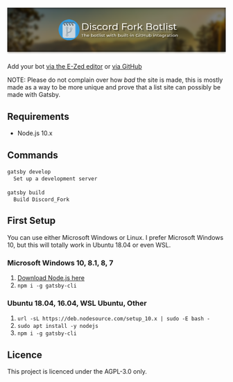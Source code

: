 ![Discord Fork Botlist, The botlist with built in GitHub integration](/.github/header.png)

Add your bot [via the E-Zed editor](https://discordbots.co.uk/edit) or [via GitHub](https://discordbots.co.uk/docs/adding-a-bot/)

NOTE: Please do not complain over how *bad* the site is made, this is mostly made as a
way to be more unique and prove that a list site can possibly be made with Gatsby.

## Requirements
- Node.js 10.x

## Commands
```
gatsby develop
  Set up a development server

gatsby build
  Build Discord_Fork
```

## First Setup
You can use either Microsoft Windows or Linux.
I prefer Microsoft Windows 10, but this will totally work in Ubuntu 18.04 or even WSL.

### Microsoft Windows 10, 8.1, 8, 7
1. [Download Node.js here](https://nodejs.org/en/download/current/)
2. `npm i -g gatsby-cli`

### Ubuntu 18.04, 16.04, WSL Ubuntu, Other
1. `url -sL https://deb.nodesource.com/setup_10.x | sudo -E bash -`
2. `sudo apt install -y nodejs`
3. `npm i -g gatsby-cli`

## Licence
This project is licenced under the AGPL-3.0 only.
